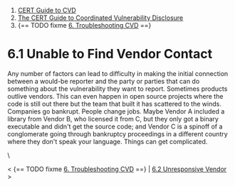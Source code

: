 



1.  [CERT Guide to CVD](index.md)
2.  [The CERT Guide to Coordinated Vulnerability
    Disclosure](The-CERT-Guide-to-Coordinated-Vulnerability-Disclosure_47677443.md)
3.  {== TODO fixme [6. Troubleshooting CVD](6.-Troubleshooting-CVD_47677482.md) ==}


# 6.1 Unable to Find Vendor Contact 








Any number of factors can lead to difficulty in making the initial
connection between a would-be reporter and the party or parties that can
do something about the vulnerability they want to report. Sometimes
products outlive vendors. This can even happen in open source projects
where the code is still out there but the team that built it has
scattered to the winds. Companies go bankrupt. People change jobs. Maybe
Vendor A included a library from Vendor B, who licensed it from C, but
they only got a binary executable and didn\'t get the source code; and
Vendor C is a spinoff of a conglomerate going through bankruptcy
proceedings in a different country where they don\'t speak your
language. Things can get complicated.

\



\< {== TODO fixme [6. Troubleshooting CVD](6.-Troubleshooting-CVD_47677482.md) ==} \|
[6.2 Unresponsive Vendor](6.2-Unresponsive-Vendor_47677484.md) \>














